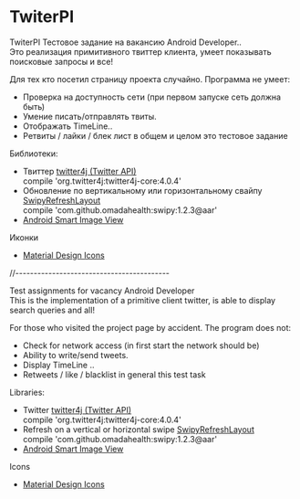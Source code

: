# TwiterPI
TwiterPI
Тестовое задание на вакансию Android Developer..<br>Это реализация примитивного твиттер клиента, умеет показывать поисковые запросы и все!

Для тех кто посетил страницу проекта случайно.
Программа не умеет:
* Проверка на доступность сети (при первом запуске сеть должна быть)
* Умение писать/отправлять твиты.
* Отображать TimeLine..
* Ретвиты / лайки / блек лист в общем и целом это тестовое задание 

Библиотеки:
* Твиттер <a href=http://twitter4j.org>twitter4j (Twitter API)</a><br>compile 'org.twitter4j:twitter4j-core:4.0.4'
* Обновление по вертикальному или горизонтальному свайпу <a href=https://github.com/omadahealth/SwipyRefreshLayout>SwipyRefreshLayout</a><br>compile 'com.github.omadahealth:swipy:1.2.3@aar'
* <a href=http://loopj.com/android-smart-image-view/>Android Smart Image View</a>

Иконки
* <a href=https://materialdesignicons.com>Material Design Icons</a>

//------------------------------------------

Test assignments for vacancy Android Developer<br>This is the implementation of a primitive client twitter, is able to display search queries and all!

For those who visited the project page by accident.
The program does not:
* Check for network access (in first start the network should be)
* Ability to write/send tweets.
* Display TimeLine ..
* Retweets / like / blacklist in general this test task

Libraries:
* Twitter <a href=http://twitter4j.org>twitter4j (Twitter API)</a><br>compile 'org.twitter4j:twitter4j-core:4.0.4'
* Refresh on a vertical or horizontal swipe <a href=https://github.com/omadahealth/SwipyRefreshLayout>SwipyRefreshLayout</a><br>compile 'com.github.omadahealth:swipy:1.2.3@aar'
* <a href=http://loopj.com/android-smart-image-view/>Android Smart Image View</a>

Icons
* <a href=https://materialdesignicons.com>Material Design Icons</a>
